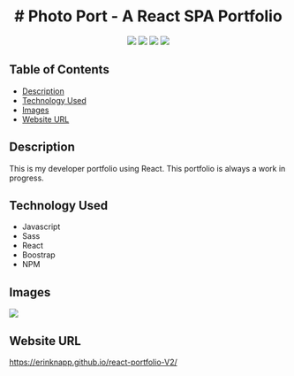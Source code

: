 
<h1 align="center"># Photo Port - A React SPA Portfolio</h1>
<p align="center">
    <img src="https://img.shields.io/badge/Javascript-blueviolet" />
    <img src="https://img.shields.io/badge/React-success" />
    <img src="https://img.shields.io/badge/bootstrap-blue"  />
    <img src="https://img.shields.io/badge/NPM-important"  />
</p>

## Table of Contents
- [Description](#description)
- [Technology Used](#technology-used)
- [Images](#images)
- [Website URL](#website-url)

## Description

This is my developer portfolio using React. This portfolio is always a work in progress.

## Technology Used
* Javascript
* Sass
* React
* Boostrap
* NPM

## Images

<img src="https://erinknapp.github.io/photo-port/">

## Website URL
https://erinknapp.github.io/react-portfolio-V2/
